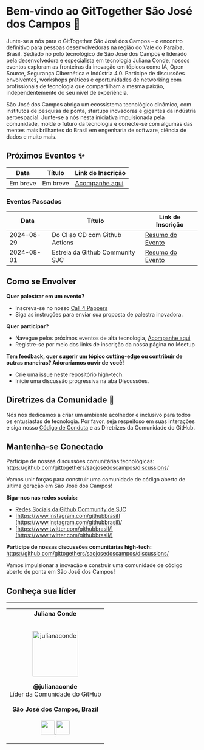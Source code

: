 # Bem-vindo ao GitTogether São José dos Campos 🚀

Junte-se a nós para o GitTogether São José dos Campos – o encontro definitivo para pessoas desenvolvedoras na região do Vale do Paraíba, Brasil. Sediado no polo tecnológico de São José dos Campos e liderado pela desenvolvedora e especialista em tecnologia Juliana Conde, nossos eventos exploram as fronteiras da inovação em tópicos como IA, Open Source, Segurança Cibernética e Indústria 4.0. Participe de discussões envolventes, workshops práticos e oportunidades de networking com profissionais de tecnologia que compartilham a mesma paixão, independentemente do seu nível de experiência.

São José dos Campos abriga um ecossistema tecnológico dinâmico, com institutos de pesquisa de ponta, startups inovadoras e gigantes da indústria aeroespacial. Junte-se a nós nesta iniciativa impulsionada pela comunidade, molde o futuro da tecnologia e conecte-se com algumas das mentes mais brilhantes do Brasil em engenharia de software, ciência de dados e muito mais.

## Próximos Eventos ✨

| Data     | Título   | Link de Inscrição                                         |
| -------- | -------- | --------------------------------------------------------- |
| Em breve | Em breve | [Acompanhe aqui](https://www.meetup.com/gittogether-sjc/) |

### Eventos Passados

| Data       | Título                          | Link de Inscrição                                                                                                                                                  |
| ---------- | ------------------------------- | ------------------------------------------------------------------------------------------------------------------------------------------------------------------ |
| 2024-08-29 | Do CI ao CD com Github Actions  | [Resumo do Evento](https://www.meetup.com/gittogether-brasil/events/302984351/?utm_medium=referral&utm_campaign=share-btn_savedevents_share_modal&utm_source=link) |
| 2024-08-01 | Estreia da Github Community SJC | [Resumo do Evento](https://www.meetup.com/gittogether-sjc/events/301865357/?utm_medium=referral&utm_campaign=share-btn_savedevents_share_modal&utm_source=link)    |

## Como se Envolver

**Quer palestrar em um evento?**

- Inscreva-se no nosso [Call 4 Pappers](https://forms.gle/79ZHRLEFuMNt1X1C6)
- Siga as instruções para enviar sua proposta de palestra inovadora.

**Quer participar?**

- Navegue pelos próximos eventos de alta tecnologia, [Acompanhe aqui](https://www.meetup.com/gittogether-sjc/)
- Registre-se por meio dos links de inscrição da nossa página no Meetup

**Tem feedback, quer sugerir um tópico cutting-edge ou contribuir de outras maneiras? Adoraríamos ouvir de você!**

- Crie uma issue neste repositório high-tech.
- Inicie uma discussão progressiva na aba Discussões.

## Diretrizes da Comunidade 🤝

Nós nos dedicamos a criar um ambiente acolhedor e inclusivo para todos os entusiastas de tecnologia. Por favor, seja respeitoso em suas interações e siga nosso [Código de Conduta](https://docs.github.com/en/site-policy/github-terms/github-community-code-of-conduct) e as Diretrizes da Comunidade do GitHub.

## Mantenha-se Conectado

Participe de nossas discussões comunitárias tecnológicas: https://github.com/gittogethers/saojosedoscampos/discussions/

Vamos unir forças para construir uma comunidade de código aberto de última geração em São José dos Campos!

**Siga-nos nas redes sociais:**

- [Redes Sociais da Github Community de SJC](https://linktr.ee/githubcommunitysjc)
- [https://www.instagram.com/githubbrasil](https://www.instagram.com/githubbrasil)/
- [https://www.twitter.com/githubbrasil/](https://www.twitter.com/githubbrasil/)

**Participe de nossas discussões comunitárias high-tech:** https://github.com/gittogethers/saojosedoscampos/discussions/

Vamos impulsionar a inovação e construir uma comunidade de código aberto de ponta em São José dos Campos!

## Conheça sua líder

---

<table align="center">
  <tr align="center">
    <td>
      <strong>Juliana Conde</strong>
      <p align="center">
        <br>
        <a href="https://www.instagram.com/julianacondea/">
          <img src="https://avatars.githubusercontent.com/u/29529757?v=4" height="120" alt="julianaconde">  
        </a>
      </p>
      <p align="center">
        <strong>@julianaconde</strong><br>
        Líder da Comunidade do GitHub<br>
        <br><strong>São José dos Campos, Brazil</strong><br>
        <br>
        <a href="https://github.com/julianaconde">
          <img src="http://www.iconninja.com/files/241/825/211/round-collaboration-social-github-code-circle-network-icon.svg" width="36" height = "36"/>
        </a>
        <a href="https://www.linkedin.com/in/julianaconde/">
          <img src="http://www.iconninja.com/files/863/607/751/network-linkedin-social-connection-circular-circle-media-icon.svg" width="36" height="36"/>
        </a>
      </p>
    </td>
  </tr>
</table>

